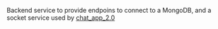 Backend service to provide endpoins to connect to a MongoDB, and a socket service used by [chat_app_2.0](https://github.com/OGispert/chat_app_2.0)
